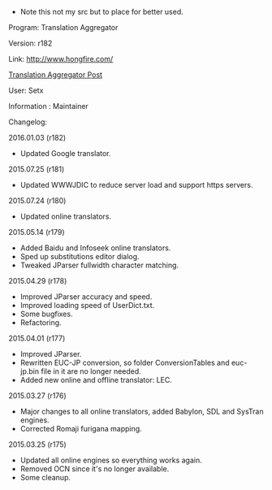  * Note this not my src but to place for better used.

Program: Translation Aggregator

Version: r182

Link: http://www.hongfire.com/

[Translation Aggregator Post](http://www.hongfire.com/forum/forum/hentai-lair/hentai-game-discussion/tools-and-tutorials/68499-translation-aggregator)

User: Setx

Information : Maintainer


Changelog:

2016.01.03 (r182)
* Updated Google translator.

2015.07.25 (r181)
* Updated WWWJDIC to reduce server load and support https servers.

2015.07.24 (r180)
* Updated online translators.

2015.05.14 (r179)
* Added Baidu and Infoseek online translators.
* Sped up substitutions editor dialog.
* Tweaked JParser fullwidth character matching.

2015.04.29 (r178)
* Improved JParser accuracy and speed.
* Improved loading speed of UserDict.txt.
* Some bugfixes.
* Refactoring.

2015.04.01 (r177)
* Improved JParser.
* Rewritten EUC-JP conversion, so folder ConversionTables and euc-jp.bin file in it are no longer needed.
* Added new online and offline translator: LEC.

2015.03.27 (r176)
* Major changes to all online translators, added Babylon, SDL and SysTran engines.
* Corrected Romaji furigana mapping.

2015.03.25 (r175)
* Updated all online engines so everything works again.
* Removed OCN since it's no longer available.
* Some cleanup.